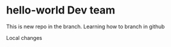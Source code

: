 # hello-world Dev team
This is new repo in the branch.
Learning how to branch in github

Local changes
